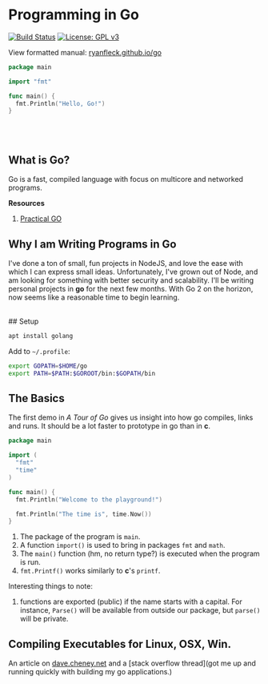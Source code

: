 # Programming in Go 

  [![Build Status](https://travis-ci.org/RyanFleck/Projects.svg?branch=master)](https://travis-ci.org/RyanFleck/Projects)  [![License: GPL v3](https://img.shields.io/badge/License-GPL%20v3-blue.svg)](https://www.gnu.org/licenses/gpl-3.0)

  View formatted manual: [ryanfleck.github.io/go](https://ryanfleck.github.io/go)
  

```go
package main

import "fmt"

func main() {
  fmt.Println("Hello, Go!")
}
```

<br />



<br />

## What is Go?

Go is a fast, compiled language with focus on multicore and networked programs.

**Resources**
1. [Practical GO](https://dave.cheney.net/practical-go/presentations/qcon-china.html)

## Why I am Writing Programs in Go 

I've done a ton of small, fun projects in NodeJS, and love the ease with which I can express small ideas. Unfortunately, I've grown out of Node, and am looking for something with better security and scalability. I'll be writing personal projects in **go** for the next few months. With Go 2 on the horizon, now seems like a reasonable time to begin learning.

<br />
## Setup

```sh
apt install golang
```

Add to `~/.profile`:
```sh
export GOPATH=$HOME/go
export PATH=$PATH:$GOROOT/bin:$GOPATH/bin
```


## The Basics

The first demo in *A Tour of Go* gives us insight into how go compiles, links and runs. It should be a lot faster to prototype in go than in **c**.

```go
package main

import (
  "fmt"
  "time"
)

func main() {
  fmt.Println("Welcome to the playground!")

  fmt.Println("The time is", time.Now())
}

```

1. The package of the program is `main`.
1. A function `import()` is used to bring in packages `fmt` and `math`.
1. The `main()` function (hm, no return type?) is executed when the program is run.
1. `fmt.Printf()` works similarly to **c**'s `printf`.

Interesting things to note:
1. functions are exported (public) if the name starts with a capital. For instance, `Parse()` will be available from outside our package, but `parse()` will be private.

## Compiling Executables for Linux, OSX, Win.

An article on [dave.cheney.net](https://dave.cheney.net/2015/08/22/cross-compilation-with-go-1-5) and a [stack overflow thread](got me up and running quickly with building my go applications.)
